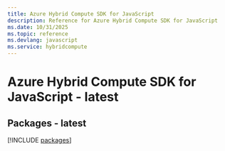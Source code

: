 ```yaml
---
title: Azure Hybrid Compute SDK for JavaScript
description: Reference for Azure Hybrid Compute SDK for JavaScript
ms.date: 10/31/2025
ms.topic: reference
ms.devlang: javascript
ms.service: hybridcompute
---
```

# Azure Hybrid Compute SDK for JavaScript - latest
## Packages - latest
[!INCLUDE [packages](hybrid-compute-index.md)]